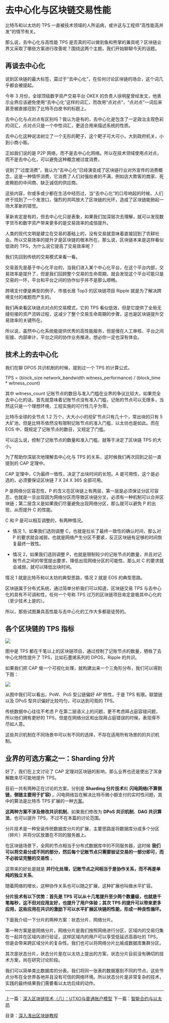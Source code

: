 # 去中心化与区块链交易性能
比特币和以太坊的 TPS 一直被技术领域的人所诟病，或许这与工程师“高性能高并发”的情节有关。

那么说，去中心化与高性能 TPS 是否真的可以做到鱼和熊掌的兼具呢？区块链业界又采取了哪些方案进行改善呢？围绕这两个主题，我们开始聊聊今天的话题。

## 再谈去中心化
说到区块链的最大标签，莫过于“去中心化”，在任何讨论区块链的场合，这个词几乎都会被提起。

今年 3 月份，全球顶级数字资产交易平台 OKEX 的负责人徐明星曾经发文，他表示业界应该避免使用“去中心化”这样的词汇，而改用“点对点”，“点对点”一词后来甚至被直接冠到了比特币白皮书的标题上。

去中心化与点对点有区别吗？我认为是有的，去中心化是包含了一定政治主观色彩的词汇，点对点只是一个中性词汇，更适合用来描述系统的性质。

去中心化这种说法树立了一个无形的靶子，这个靶子可大可小，大到政府机关，小到小商小贩。

正如我们说的是 P2P 网络，而不是去中心化网络。所以在技术领域使用点对点，而不是去中心化，可以避免这种概念被过度消费，

说到了“过度消费”，我认为“去中心化”已经演变成了区块链行业对外宣传的消费概念，这是一种情怀消费，它消费了人们对强权者的不满，例如店大欺客的商家、死皮赖脸的中间商、缺乏诚信的供应商。

这些内容，你或多或少都在生活中经历过，当“去中心化”的口号响起的时候，人们终于找到了一个发泄口，强烈的共鸣放大了区块链的光环，造成了区块链能掀起一场大革新的错觉。

革新肯定是有的，但去中心化只是表象，如果我们加深层次去理解，就可以发现数字货币和数字资产带来更多的是交易效率的成倍提升。

人类的现代文明是建立在交易的基础上的，没有交易就意味着直接回到了农耕社会。所以交易效率的提升才是区块链的根本所在，那么说，区块链本来是这样看似低效的 TPS，为什么说它提高了交易效率呢？

我们先回到传统的交易模式来看一看。

交易首先是基于中心化平台的，当我们进入某个中心化平台，在这个平台内部，交易效率是提升了，但是我们回顾整个交易的生命周期，就会发现这个平台可能只是交易的一环，平台和平台之间的协作似乎并不是那么顺畅。

跨境支付便是典型的例子，市值长居 Top3 的区块链项目 Ripple 就是为了解决跨境支付的难题而产生的。

我们再来看区块链点对点的交易模式，它的 TPS 看似低效，但是它提供了全局无缝衔接的资产流转过程，这减少了整个交易生命周期的步骤，这也是区块链提升交易效率的关键所在。

所以说，虽然中心化系统能提供优秀的高性能服务，但是慢在人工审核、平台之间衔接、内部审计，平台之间的协作业务推进，想必你一定也深有体会。

## 技术上的去中心化
我们在聊 DPOS 共识机制的时候，提到过一个 TPS 的计算公式，

TPS = (block_size network_bandwidth witness_performance) /
(block_time * witness_count)

其中 witness_count 记账节点的数目与准入门槛在业界的争议比较大，如果完全去中心化的话，首先就意味着记账节点没有准入门槛，记账的节点可以无限多，当然这只是一个理想环境，工程实施的可行性几乎为零。

比特币全球的全节点 1.2 万个，大大小小的挖矿节点只有几十个，常出块的只有 5 大矿池，但是比特币依然没有限制记账节点的准入门槛，以太坊也是如此。而在 EOS 中，既规定了记账节点的数目，又规定了门槛。

可以这么说，控制了记账节点的数量和准入门槛，就等于决定了区块链 TPS 的大小。

为了帮助你深层次地理解去中心化与 TPS 的关系，这时候我们再次回到之前一直提到的 CAP 定理中。

CAP 定理中，C为最终一致性，决定了出块时间的长短。A 是可用性，这个是必选的，必须要保证区块链 7 X 24 X 365 全部可用。

P 是网络分区容忍性，P 的含义在区块链上有两层，第一层是必须保证分区可容忍，也就是一旦出现因为网络分区而导致区块链分叉，必须有一种机制可以合并区块链；第二层含义是如果我们尽量避免出现网络分区，那么就可以避免 P 的出现，从而提升 C 的性能。

C 和 P 是可以相互调整的，有两种情况。

*   情况 1，如果我们选则调整 C，也就是拉长了最终一致性的确认时间，那么对 P 的要求就会减弱，也就是网络产生分区不要紧，反正区块链有足够的时间恢复最终一致性。

*   情况 2，如果我们选则调整 P，也就是限制较少的记账节点的数量，并且对记账节点之间的带宽提出要求，降低出现网络分区的可能性，那么对 C 的要求就会减弱，就可以降低出块时间。

情况 1 就是比特币和以太坊的典型思路，情况 2 就是 EOS 的典型思路。

区块链属于分布式系统，通过简单分析我们可以知道，区块链交易 TPS 与去中心化的具有不可调和性，任何一个号称 TPS 过万的区块链项目肯定是极其中心化的（至少技术上是的）。

所以，那些试图兼具高性能与去中心化的工作大多都是徒劳的。

## 各个区块链的 TPS 指标
![](https://github.com/yjjnls/blockchain-tutorial-cn/blob/master/img/17.1.png)

图中是 TPS 都在千笔以上的区块链项目，通过控制了记账节点的数量，牺牲了去中心化特性提升了 TPS，比如石墨烯系列的 DPOS，Ripple 的共识。

如果我们把 CAP 做一个可视化处理，就构建出来一个三角形分布，我们可以得到下图：

![](https://github.com/yjjnls/blockchain-tutorial-cn/blob/master/img/17.2.png)

从图中我们可以看出，PoW、PoS 型公链偏好 AP 特性，于是 TPS 有限。联盟链以及 DPoS 型共识偏好比较均匀，可以达到可观的 TPS。

传统数据中心往往不考虑 P 在第二层语义上的问题，更不考虑拜占庭容错问题，所以他们拥有更好的 TPS，但是在网络分区和出现拜占庭错误的时候，表现得不尽如人意。

这些共识机制在不同场景中可以有不同的选择，不存在适用所有场景的的共识机制。

## 业界的可选方案之一：Sharding 分片
好了，我们在上文讨论了 CAP 定理对区块链的影响，那么业界也还是使出了浑身解数来尽可能地提升 TPS。

目前一共有两种正在讨论的方案，分别是 **Sharding 分片技术**和 **闪电网络(不算侧链，侧链主要用于扩容)** 。闪电网络旨在解决比特币微小额支付的实时性问题，其中的算法是比特币 TPS 扩展的一种[方案](https://mp.weixin.qq.com/s?__biz=MzI4MjIyNjM2Mg==&mid=2247483881&idx=1&sn=96be8dce5ea4b94eaa9a86975724076a&scene=19#wechat_redirect)。

**这两种方案不涉及修改共识机制**。如果我们修改为 **DPoS 共识机制**、**DAG 共识算法**，也可以提升 TPS，不过不在本篇的讨论范围。

分片技术是一种安装传统数据库分片的扩展，主要思路是将数据库分成多个分区（碎片）并将分区放置在不同的服务器上。

在区块链场景下，全网的节点相当于分布式数据库中的不同服务器，这时候 **我们可以将交易分成不同的部分，然后每个记账节点只需要验证交易的一部分即可，而不必验证完整的交易性** 。

这带来的好处是就是 **并行化处理，记账节点之间相当于是协作关系，而不再是单纯的独立关系**。

随着网络的增长，这种协作关系也可以随之扩展，这种扩展也叫做水平扩容。

**分片技术有以下优势：首先是 TPS 可以从十几笔提升至少两个数量级，也就是千笔每秒，这不但对应用友好，也提升了用户体验；其次 TPS 的提升可以带来更多应用，这些应用在共识的激励下可以水平扩展区块链的性能，形成一种良性循环。**

下面我介绍一下分片的两种方案：状态分片、网络分片。

第一种方案是是网络分片，网络分片是我们按照网络进行分区，区域内的交易归集在一起并在区域内进行验证，这样区域内的用户可以享受低延迟高吞吐的 TPS，但是会带来跨区域分片的复杂性。我们也可以将网络分片比喻成数据库集群分区。

其次是状态分片，状态分片是在以太坊上提出的方案，状态分片目前没有确切的技术方案，尚在研究讨论阶段。

我们可以简单类比数据库的分表。我们将同一张表的数据塞到不同的节点，这些节点分布在全世界各地并且没有可信的网络环境。所以状态分片是非常复杂的技术，实践的最终结果我们需要看以太坊后续的动作。

---
上一篇：[深入区块链技术（八）：UTXO与普通账户模型](https://github.com/yjjnls/blockchain-tutorial-cn/blob/master/doc/16.%E6%B7%B1%E5%85%A5%E5%8C%BA%E5%9D%97%E9%93%BE%E6%8A%80%E6%9C%AF%EF%BC%88%E5%85%AB%EF%BC%89%EF%BC%9AUTXO%E4%B8%8E%E6%99%AE%E9%80%9A%E8%B4%A6%E6%88%B7%E6%A8%A1%E5%9E%8B.md)       下一篇：[智能合约与以太坊](https://github.com/yjjnls/blockchain-tutorial-cn/blob/master/doc/18.%E6%99%BA%E8%83%BD%E5%90%88%E7%BA%A6%E4%B8%8E%E4%BB%A5%E5%A4%AA%E5%9D%8A.md)  

目录：[深入浅出区块链教程](https://github.com/yjjnls/blockchain-tutorial-cn)